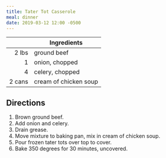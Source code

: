 ```yaml
---
title: Tater Tot Casserole
meal: dinner
date: 2019-03-12 12:00 -0500
---
```


|| Ingredients |
|-:|-|
2 lbs | ground beef
1 | onion, chopped
4 | celery, chopped
2 cans | cream of chicken soup

## Directions

1. Brown ground beef.
2. Add onion and celery.
3. Drain grease.
4. Move mixture to baking pan, mix in cream of chicken soup.
5. Pour frozen tater tots over top to cover.
6. Bake 350 degrees for 30 minutes, uncovered.
